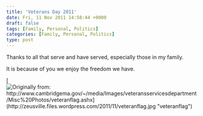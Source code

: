 ```yaml
---
title: 'Veterans Day 2011'
date: Fri, 11 Nov 2011 14:58:44 +0000
draft: false
tags: [Family, Personal, Politics]
categories: [Family, Personal, Politics]
type: post
---
```


Thanks to all that serve and have served, especially those in my family.

It is because of you we enjoy the freedom we have.

[![Originally from: http://www.cambridgema.gov/~/media/Images/veteransservicesdepartment/Misc%20Photos/veteranflag.ashx](http://zeusville.files.wordpress.com/2011/11/veteranflag.jpg "veteranflag")](http://www.cambridgema.gov/~/media/Images/veteransservicesdepartment/Misc%20Photos/veteranflag.ashx)